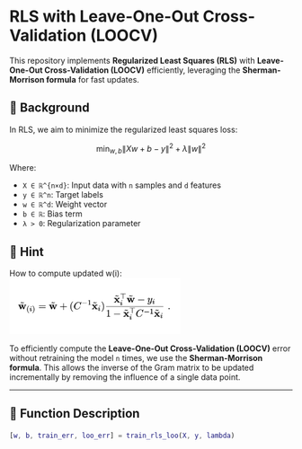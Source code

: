 
# RLS with Leave-One-Out Cross-Validation (LOOCV)

This repository implements **Regularized Least Squares (RLS)** with **Leave-One-Out Cross-Validation (LOOCV)** efficiently, leveraging the **Sherman-Morrison formula** for fast updates.

## 📘 Background

In RLS, we aim to minimize the regularized least squares loss:

$$
\min_{w, b} \|Xw + b - y\|^2 + \lambda \|w\|^2
$$

Where:
- `X ∈ ℝ^{n×d}`: Input data with `n` samples and `d` features
- `y ∈ ℝ^n`: Target labels
- `w ∈ ℝ^d`: Weight vector
- `b ∈ ℝ`: Bias term
- `λ > 0`: Regularization parameter
## 🧠 Hint
How to compute updated w(i):
<img src="../Images/w_i_formula.jpg" alt="SGD图像" height="100"/>

To efficiently compute the **Leave-One-Out Cross-Validation (LOOCV)** error without retraining the model `n` times, we use the **Sherman-Morrison formula**. This allows the inverse of the Gram matrix to be updated incrementally by removing the influence of a single data point.

---

## 🚀 Function Description

```matlab
[w, b, train_err, loo_err] = train_rls_loo(X, y, lambda)